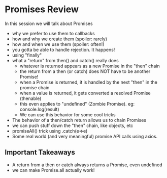 # Promises Review

In this session we will talk about Promises
- why we prefer to use them to callbacks
- how and why we create them (spoiler: rarely)
- how and when we use them (spoiler: often!)
- you gotta be able to handle rejection. It happens!
- using "finally"
- what a "return" from then() and catch() really does
  - whatever is returned appears as a new Promise in the "then" chain
  - the return from a then (or catch) does NOT have to be another Promise!
  - when a Promise is returned, it is handled by the next "then" in the promise chain
  - when a value is returned, it gets converted a resolved Promise (thenable)
  - this even applies to "undefined" (Zombie Promise). eg: console.log(result)
  - We can use this behavior for some cool tricks
- The behavior of a then/catch return allows us to chain Promises
- we can push stuff down the "then" chain,  like objects, etc
- promiseAll() trick using .catch(e=>e)
- Some real world (and very meaningful) promise API calls using axios.

## Important Takeaways
- A return from a then or catch always returns a Promise, even undefined
- we can make Promise.all actually work!

 

